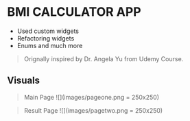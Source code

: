 # BMI CALCULATOR APP

- Used custom widgets
- Refactoring widgets
- Enums and much more 

> Orignally inspired by Dr. Angela Yu from Udemy Course.


## Visuals

> Main Page
![](images/pageone.png = 250x250)

> Result Page
![](images/pagetwo.png = 250x250)
